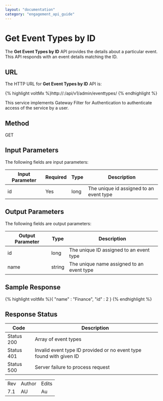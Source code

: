 ```yaml
---
layout: "documentation"
category: "engagement_api_guide"
---
```

                            


Get Event Types by ID
=====================

The **Get Event Types by ID** API provides the details about a particular event. This API responds with an event details matching the ID.

URL
---

The HTTP URL for **Get Event Types by ID** API is:

{% highlight voltMx %}http://<host>:<port>/api/v1/admin/eventtypes/<id>
{% endhighlight %}

This service implements Gateway Filter for Authentication to authenticate access of the service by a user.

Method
------

GET

Input Parameters
----------------

The following fields are input parameters:

  
| Input Parameter | Required | Type | Description |
| --- | --- | --- | --- |
| id | Yes | long | The unique id assigned to an event type |

Output Parameters
-----------------

The following fields are output parameters:

  
| Output Parameter | Type | Description |
| --- | --- | --- |
| id | long | The unique ID assigned to an event type |
| name | string | The unique name assigned to an event type |

Sample Response
---------------

{% highlight voltMx %}{
  "name" : "Finance",
  "id" : 2
}
{% endhighlight %}

Response Status
---------------

  
| Code | Description |
| --- | --- |
| Status 200 | Array of event types |
| Status 401 | Invalid event type ID provided or no event type found with given ID |
| Status 500 | Server failure to process request |

<table class="TableStyle-RevisionTable" cellspacing="0" style="margin-left: 0;margin-right: auto;mc-table-style: url('../Resources/TableStyles/RevisionTable.css');" data-mc-conditions="Default.HTML"><colgroup><col class="TableStyle-RevisionTable-Column-Column1"> <col class="TableStyle-RevisionTable-Column-Column1"> <col class="TableStyle-RevisionTable-Column-Column1"></colgroup><tbody><tr class="TableStyle-RevisionTable-Body-Body1"><td class="TableStyle-RevisionTable-BodyE-Column1-Body1">Rev</td><td class="TableStyle-RevisionTable-BodyE-Column1-Body1">Author</td><td class="TableStyle-RevisionTable-BodyD-Column1-Body1">Edits</td></tr><tr class="TableStyle-RevisionTable-Body-Body1"><td class="TableStyle-RevisionTable-BodyB-Column1-Body1">7.1</td><td class="TableStyle-RevisionTable-BodyB-Column1-Body1">AU</td><td class="TableStyle-RevisionTable-BodyA-Column1-Body1">Au</td></tr></tbody></table>
